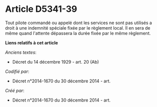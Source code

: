 # Article D5341-39

Tout pilote commandé ou appelé dont les services ne sont pas utilisés a droit à une indemnité spéciale fixée par le règlement
local. Il en sera de même quand l'attente dépassera la durée fixée par le même règlement.

**Liens relatifs à cet article**

_Anciens textes_:

  - Décret du 14 décembre 1929 - art. 20 (Ab)

_Codifié par_:

  - Décret n°2014-1670 du 30 décembre 2014 - art.

_Créé par_:

  - Décret n°2014-1670 du 30 décembre 2014 - art.
